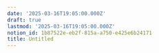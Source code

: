 ```yaml
---
date: '2025-03-16T19:05:00.000Z'
draft: true
lastmod: '2025-03-16T19:05:00.000Z'
notion_id: 1b87522e-eb2f-815a-a750-e425e6b24171
title: Untitled
---
```


